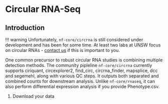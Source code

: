 # Circular RNA-Seq

## Introduction

!!! warning
    Unfortunately, `nf-core/circrna` is still considered under development and has been for some time. At least two labs at UNSW focus on circular RNAs - [contact us](../../support.md) if this is important to you.

One common precursor to robust circular RNA studies is combining multiple detection methods. The community pipleline `nf-core/circrna` currently supports ciriquant, circexplorer2, find_circ, circrna_finder, mapsplice, dcc and segemehl, along with various QC steps. It outputs both separated and combined counts for downstream analysis. Unlike `nf-core/rnaseq`, it can also perform differential expression analysis if you provide Phenotype.csv.

1. Download your data